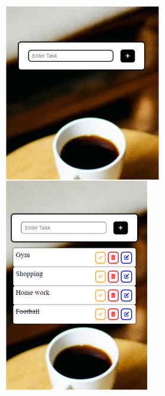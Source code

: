 ![](https://github.com/shivam30072/To-do-list/blob/main/wp6/img/Screenshot%202022-08-28%20172754.png)
![](https://github.com/shivam30072/To-do-list/blob/main/wp6/img/Screenshot%202022-08-28%20173010.png)
